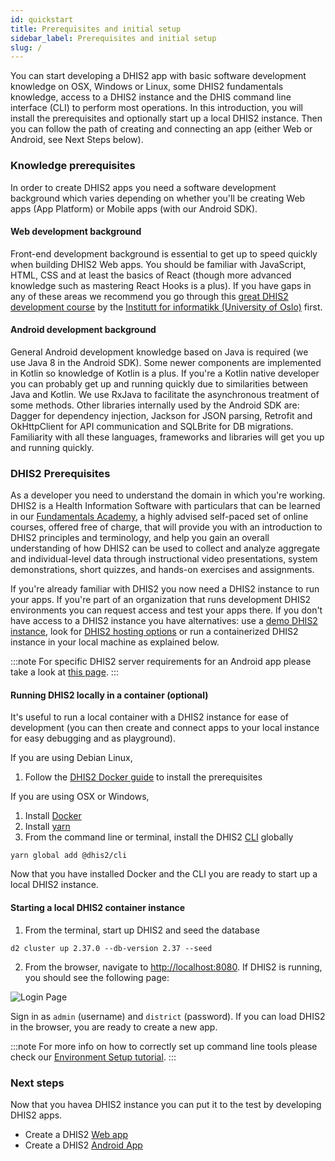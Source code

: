 ```yaml
---
id: quickstart
title: Prerequisites and initial setup
sidebar_label: Prerequisites and initial setup
slug: /
---
```


You can start developing a DHIS2 app with basic software development knowledge on OSX, Windows or Linux, some DHIS2 fundamentals knowledge, access to a DHIS2 instance and the DHIS command line interface (CLI) to perform most operations. In this introduction, you will install the prerequisites and optionally start up a local DHIS2 instance. Then you can follow the path of creating and connecting an app (either Web or Android, see Next Steps below).

### Knowledge prerequisites

In order to create DHIS2 apps you need a software development background which varies depending on whether you'll be creating Web apps (App Platform) or Mobile apps (with our Android SDK).

#### Web development background

Front-end development background is essential to get up to speed quickly when building DHIS2 Web apps. You should be familiar with JavaScript, HTML, CSS and at least the basics of React (though more advanced knowledge such as mastering React Hooks is a plus). If you have gaps in any of these areas we recommend you go through this [great DHIS2 development course](https://dhis2-app-course.ifi.uio.no/) by the [Institutt for informatikk (University of Oslo)](https://www.mn.uio.no/ifi) first.

#### Android development background

General Android development knowledge based on Java is required (we use Java 8 in the Android SDK). Some newer components are implemented in Kotlin so knowledge of Kotlin is a plus. If you're a Kotlin native developer you can probably get up and running quickly due to similarities between Java and Kotlin. We use RxJava to facilitate the asynchronous treatment of some methods. Other libraries internally used by the Android SDK are: Dagger for dependency injection, Jackson for JSON parsing, Retrofit and OkHttpClient for API communication and SQLBrite for DB migrations. Familiarity with all these languages, frameworks and libraries will get you up and running quickly.

### DHIS2 Prerequisites

As a developer you need to understand the domain in which you're working. DHIS2 is a Health Information Software with particulars that can be learned in our [Fundamentals Academy](https://dhis2.org/academy/fundamentals), a highly advised self-paced set of online courses, offered free of charge, that will provide you with an introduction to DHIS2 principles and terminology, and help you gain an overall understanding of how DHIS2 can be used to collect and analyze aggregate and individual-level data through instructional video presentations, system demonstrations, short quizzes, and hands-on exercises and assignments.

If you're already familiar with DHIS2 you now need a DHIS2 instance to run your apps. If you're part of an organization that runs development DHIS2 environments you can request access and test your apps there. If you don't have access to a DHIS2 instance you have alternatives: use a [demo DHIS2 instance](https://play.dhis2.org), look for [DHIS2 hosting options](https://www.dhis2.org/hosting) or run a containerized DHIS2 instance in your local machine as explained below.

:::note
For specific DHIS2 server requirements for an Android app please take a look at [this page](https://docs.dhis2.org/en/implement/android-implementation/server-requriements.html).
:::

#### Running DHIS2 locally in a container (optional)

It's useful to run a local container with a DHIS2 instance for ease of development (you can then create and connect apps to your local instance for easy debugging and as playground).

If you are using Debian Linux,

1. Follow the [DHIS2 Docker guide](./tutorials/dhis2-docker) to install the prerequisites

If you are using OSX or Windows,

1. Install [Docker](https://docs.docker.com/get-docker/)
2. Install [yarn](https://classic.yarnpkg.com/en/docs/install)
3. From the command line or terminal, install the DHIS2 [CLI](https://cli.dhis2.nu/#/getting-started) globally

```shell
yarn global add @dhis2/cli
```

Now that you have installed Docker and the CLI you are ready to start up a local DHIS2 instance.

#### Starting a local DHIS2 container instance

1. From the terminal, start up DHIS2 and seed the database

```shell
d2 cluster up 2.37.0 --db-version 2.37 --seed
```

2. From the browser, navigate to [http://localhost:8080](http://localhost:8080). If DHIS2 is running, you should see the following page:

![Login Page](./assets/quickstart_guides/image-of-login.png)

Sign in as `admin` (username) and `district` (password). If you can load DHIS2 in the browser, you are ready to create a new app.

:::note
For more info on how to correctly set up command line tools please check our [Environment Setup tutorial](https://docs.dhis2.org/en/implement/android-implementation/server-requriements.html).
:::

### Next steps

Now that you havea DHIS2 instance you can put it to the test by developing DHIS2 apps.

-   Create a DHIS2 [Web app](./quickstart/quickstart-web)
-   Create a DHIS2 [Android App](./quickstart/quickstart-android)
